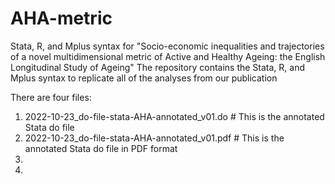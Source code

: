 # AHA-metric
Stata, R, and Mplus syntax for "Socio-economic inequalities and trajectories of a novel multidimensional metric of Active and Healthy Ageing: the English Longitudinal Study of Ageing"
The repository contains the Stata, R, and Mplus syntax to replicate all of the analyses from our publication

There are four files:

1. 2022-10-23_do-file-stata-AHA-annotated_v01.do # This is the annotated Stata do file
2. 2022-10-23_do-file-stata-AHA-annotated_v01.pdf # This is the annotated Stata do file in PDF format
3. 
4. 
